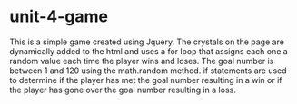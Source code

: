 # unit-4-game
This is a simple game created using Jquery.
The crystals on the page are dynamically added to the html and uses a for loop that
assigns each one a random value each time the player wins and loses.
The goal number is between 1 and 120 using the math.random method.
if statements are used to determine if the player has met the goal number resulting in a win or if the player has gone over the goal number resulting in a loss.